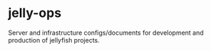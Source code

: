 # jelly-ops
Server and infrastructure configs/documents for development and production of jellyfish projects. 
